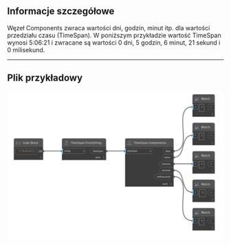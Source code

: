 ## Informacje szczegółowe
Węzeł Components zwraca wartości dni, godzin, minut itp. dla wartości przedziału czasu (TimeSpan). W poniższym przykładzie wartość TimeSpan wynosi 5:06:21 i zwracane są wartości 0 dni, 5 godzin, 6 minut, 21 sekund i 0 milisekund.
___
## Plik przykładowy

![Components](./DSCore.TimeSpan.Components_img.jpg)

